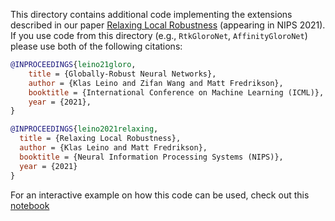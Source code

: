This directory contains additional code implementing the extensions described in our paper [Relaxing Local Robustness](https://arxiv.org/pdf/2106.06624.pdf) (appearing in NIPS 2021). If you use code from this directory (e.g., `RtkGloroNet`, `AffinityGloroNet`) please use both of the following citations:

```bibtex
@INPROCEEDINGS{leino21gloro,
    title = {Globally-Robust Neural Networks},
    author = {Klas Leino and Zifan Wang and Matt Fredrikson},
    booktitle = {International Conference on Machine Learning (ICML)},
    year = {2021},
}
```

```bibtex
@INPROCEEDINGS{leino2021relaxing,
  title = {Relaxing Local Robustness},
  author = {Klas Leino and Matt Fredrikson},
  booktitle = {Neural Information Processing Systems (NIPS)},
  year = {2021}
}
```

For an interactive example on how this code can be used, check out this [notebook](https://colab.research.google.com/drive/1TOsLT9Nj1lxPm4DKSGf-QdYhS6WBBhdf?usp=sharing)
